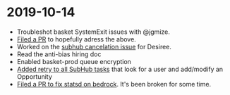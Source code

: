 # 2019-10-14

* Troubleshot basket SystemExit issues with @jgmize.
* [Filed a PR](https://github.com/mozmeao/basket/pull/349) to hopefully adress the above.
* Worked on the [subhub cancelation issue](https://github.com/mozmeao/basket/issues/340) for Desiree.
* Read the anti-bias hiring doc
* Enabled basket-prod queue encryption
* [Added retry to all SubHub tasks](https://github.com/mozmeao/basket/pull/352) that look for a user and add/modify an Opportunity
* [Filed a PR to fix statsd on bedrock](https://github.com/mozilla/bedrock/pull/7902). It's been broken for some time.
